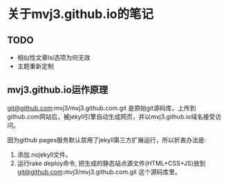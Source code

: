 关于mvj3.github.io的笔记
==========================================

TODO
------------------------------------------
*    相似性文章lsi选项为何无效
*    主题重新定制

mvj3.github.io运作原理
------------------------------------------
git@github.com:mvj3/mvj3.github.com.git 是原始git源码库，上传到github.com网站后，被jekyll引擎自动生成网页，并以mvj3.github.io域名接受访问。

因为github pages服务默认禁用了jekyll第三方扩展运行，所以折衷办法是:
1. 添加.nojekyll文件。
2. 运行rake deploy命令, 把生成的静态站点源文件(HTML+CSS+JS)放到 git@github.com:mvj3/mvj3.github.com.git 这个源码库里。
